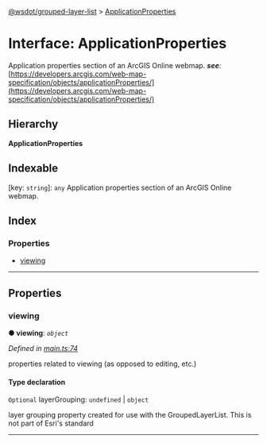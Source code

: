 [@wsdot/grouped-layer-list](../README.md) > [ApplicationProperties](../interfaces/applicationproperties.md)

# Interface: ApplicationProperties

Application properties section of an ArcGIS Online webmap.
*__see__*: [https://developers.arcgis.com/web-map-specification/objects/applicationProperties/](https://developers.arcgis.com/web-map-specification/objects/applicationProperties/)

## Hierarchy

**ApplicationProperties**

## Indexable

\[key: `string`\]:&nbsp;`any`
Application properties section of an ArcGIS Online webmap.

## Index

### Properties

* [viewing](applicationproperties.md#viewing)

---

## Properties

<a id="viewing"></a>

###  viewing

**● viewing**: *`object`*

*Defined in [main.ts:74](https://github.com/WSDOT-GIS/grouped-layer-list/blob/1ae99b6/packages/grouped-layer-list/src/main.ts#L74)*

properties related to viewing (as opposed to editing, etc.)

#### Type declaration

[key: `string`]: `any`

`Optional`  layerGrouping:  `undefined` &#124; `object`

layer grouping property created for use with the GroupedLayerList. This is not part of Esri's standard

___

